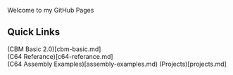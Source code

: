 Welcome to my GitHub Pages

## Quick Links
(CBM Basic 2.0)[cbm-basic.md]   
(C64 Referance)[c64-referance.md]      
(C64 Assembly Examples)[assembly-examples.md)
(Projects)[projects.md]
